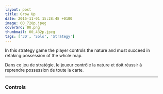 ```yaml
---
layout: post
title: Grow Up
date: 2015-11-01 15:28:48 +0100
image: 00_720p.jpeg
coverSrc: 00.png
thumbnail: 00_432p.jpeg
tags: ['3D', 'Solo', 'Strategy']
---
```

In this strategy game the player controls the nature and must succeed in retaking possession of the whole map.

Dans ce jeu de stratégie, le joueur contrôle la nature et doit réussir à reprendre possession de toute la carte.

***

### Controls
